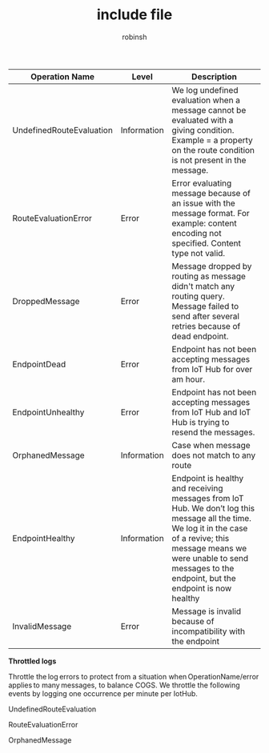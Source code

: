 ﻿---
 title: include file
 description: include file
 services: iot-hub
 author: robinsh
 ms.service: iot-hub
 ms.topic: include
 ms.date: 04/28/2020
 ms.author: robinsh
 ms.custom: include file
---

<!-- operation names for the diag logs for IoT Hub -->

|Operation Name|Level|Description|
|------------- |-----|-----------|
|UndefinedRouteEvaluation |Information|We log undefined evaluation when a message cannot be evaluated with a giving condition. Example = a property on the route condition is not present in the message.|
|RouteEvaluationError|Error|Error evaluating message because of an issue with the message format. For example: content encoding not specified. Content type not valid.|
|DroppedMessage|Error|Message dropped by routing as message didn't match any routing query. Message failed to send after several retries because of dead endpoint.|
|EndpointDead|Error|Endpoint has not been accepting messages from IoT Hub for over am hour.|
|EndpointUnhealthy|Error|Endpoint has not been accepting messages from IoT Hub and IoT Hub is trying to resend the messages.|
|OrphanedMessage|Information|Case when message does not match to any route|
|EndpointHealthy|Information|Endpoint is healthy and receiving messages from IoT Hub. We don’t log this message all the time. We log it in the case of a revive; this message means we were unable to send messages to the endpoint, but the endpoint is now healthy|
|InvalidMessage|Error|Message is invalid because of incompatibility with the endpoint|

**Throttled logs**

Throttle the log errors to protect from a situation when OperationName/error applies to many messages, to balance COGS. We throttle the following events by logging one occurrence per minute per IotHub.

UndefinedRouteEvaluation

RouteEvaluationError

OrphanedMessage